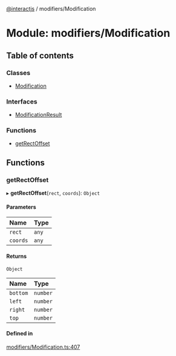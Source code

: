 [@interactjs](../README.md) / modifiers/Modification

# Module: modifiers/Modification

## Table of contents

### Classes

- [Modification](../classes/modifiers_Modification.Modification.md)

### Interfaces

- [ModificationResult](../interfaces/modifiers_Modification.ModificationResult.md)

### Functions

- [getRectOffset](modifiers_Modification.md#getrectoffset)

## Functions

### getRectOffset

▸ **getRectOffset**(`rect`, `coords`): `Object`

#### Parameters

| Name | Type |
| :------ | :------ |
| `rect` | `any` |
| `coords` | `any` |

#### Returns

`Object`

| Name | Type |
| :------ | :------ |
| `bottom` | `number` |
| `left` | `number` |
| `right` | `number` |
| `top` | `number` |

#### Defined in

[modifiers/Modification.ts:407](https://github.com/TheRakeshPurohit/interact.js/blob/d3d47461/packages/@interactjs/modifiers/Modification.ts#L407)
